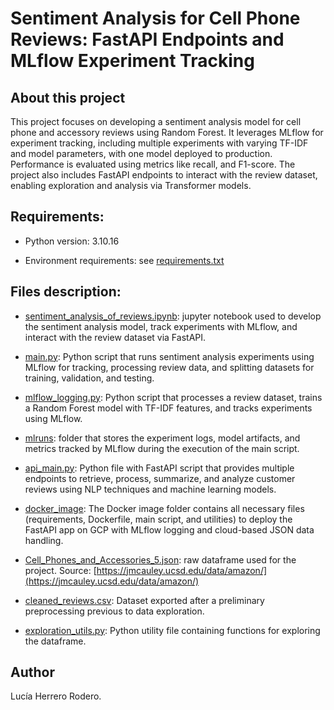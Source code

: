 # Sentiment Analysis for Cell Phone Reviews: FastAPI Endpoints and MLflow Experiment Tracking

## About this project

This project focuses on developing a sentiment analysis model for cell phone and accessory reviews using Random Forest. It leverages MLflow for experiment tracking, including multiple experiments with varying TF-IDF and model parameters, with one model deployed to production. Performance is evaluated using metrics like recall, and F1-score. The project also includes FastAPI endpoints to interact with the review dataset, enabling exploration and analysis via Transformer models.

## Requirements:

* Python version: 3.10.16

* Environment requirements: see [requirements.txt](https://github.com/luherod/sentiment_analysis_pipeline_-_mlflow_fastapi_gcp/blob/main/requirements.txt)

## Files description:

* [sentiment_analysis_of_reviews.ipynb](https://github.com/luherod/sentiment_analysis_pipeline_-_mlflow_fastapi_gcp/blob/main/sentiment_analysis_of_reviews.ipynb): jupyter notebook used to develop the sentiment analysis model, track experiments with MLflow, and interact with the review dataset via FastAPI.

* [main.py](https://github.com/luherod/sentiment_analysis_pipeline_-_mlflow_fastapi_gcp/blob/main/main.py): Python script that runs sentiment analysis experiments using MLflow for tracking, processing review data, and splitting datasets for training, validation, and testing.

* [mlflow_logging.py](https://github.com/luherod/sentiment_analysis_pipeline_-_mlflow_fastapi_gcp/blob/main/mlflow_logging.py): Python script that processes a review dataset, trains a Random Forest model with TF-IDF features, and tracks experiments using MLflow.

* [mlruns](https://github.com/luherod/sentiment_analysis_pipeline_-_mlflow_fastapi_gcp/tree/main/mlruns): folder that stores the experiment logs, model artifacts, and metrics tracked by MLflow during the execution of the main script.

* [api_main.py](https://github.com/luherod/sentiment_analysis_pipeline_-_mlflow_fastapi_gcp/blob/main/api_main.py): Python file with FastAPI script that provides multiple endpoints to retrieve, process, summarize, and analyze customer reviews using NLP techniques and machine learning models.

* [docker_image](https://github.com/luherod/sentiment_analysis_pipeline_-_mlflow_fastapi_gcp/tree/main/docker_image): The Docker image folder contains all necessary files (requirements, Dockerfile, main script, and utilities) to deploy the FastAPI app on GCP with MLflow logging and cloud-based JSON data handling.

* [Cell_Phones_and_Accessories_5.json](https://github.com/luherod/sentiment_analysis_pipeline_-_mlflow_fastapi_gcp/blob/main/Cell_Phones_and_Accessories_5.json): raw dataframe used for the project. Source: [https://jmcauley.ucsd.edu/data/amazon/](https://jmcauley.ucsd.edu/data/amazon/)

* [cleaned_reviews.csv](https://github.com/luherod/sentiment_analysis_pipeline_-_mlflow_fastapi_gcp/blob/main/cleaned_reviews.csv): Dataset exported after a preliminary preprocessing previous to data exploration.

* [exploration_utils.py](https://github.com/luherod/sentiment_analysis_pipeline_-_mlflow_fastapi_gcp/blob/main/exploration_utils.py): Python utility file containing functions for exploring the dataframe.


## Author

Lucía Herrero Rodero.
